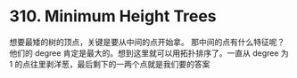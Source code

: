 # 310. Minimum Height Trees

想要最矮的树的顶点，关键是要从中间的点开始拿。 那中间的点有什么特征呢？他们的 degree 肯定是最大的。想到这里就可以用拓扑排序了。一直从 degree 为 1 的点往里剥洋葱，最后剩下的一两个点就是我们要的答案
